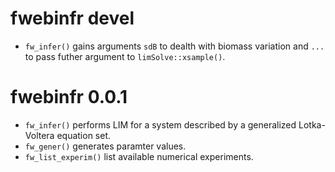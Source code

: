 # fwebinfr devel 

* `fw_infer()` gains arguments `sdB` to dealth with biomass variation and `...`
to pass futher argument to `limSolve::xsample()`.


# fwebinfr 0.0.1

* `fw_infer()` performs LIM for a system described by a generalized Lotka-Voltera equation set.
* `fw_gener()` generates paramter values.
* `fw_list_experim()` list available numerical experiments.
